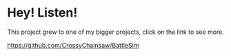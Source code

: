 # Hey! Listen!
This project grew to one of my bigger projects, click on the link to see more.

https://github.com/CrossyChainsaw/BattleSim
